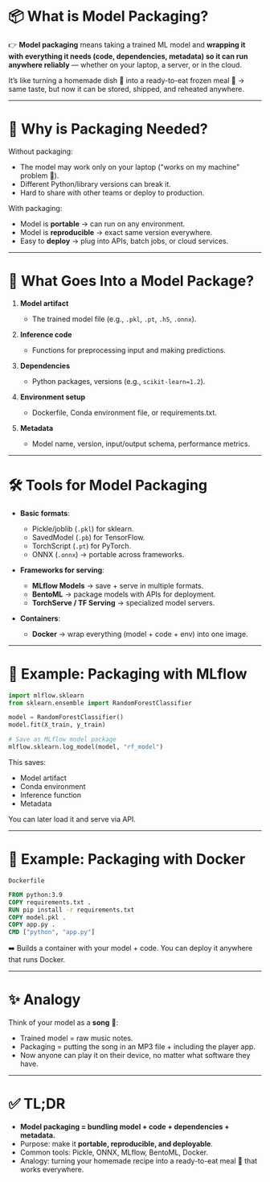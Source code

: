 # 📦 What is Model Packaging?

👉 **Model packaging** means taking a trained ML model and **wrapping it with everything it needs (code, dependencies, metadata) so it can run anywhere reliably** — whether on your laptop, a server, or in the cloud.

It’s like turning a homemade dish 🍲 into a ready-to-eat frozen meal 🍱 → same taste, but now it can be stored, shipped, and reheated anywhere.

---

# 🔑 Why is Packaging Needed?

Without packaging:

* The model may work only on your laptop ("works on my machine" problem 🐛).
* Different Python/library versions can break it.
* Hard to share with other teams or deploy to production.

With packaging:

* Model is **portable** → can run on any environment.
* Model is **reproducible** → exact same version everywhere.
* Easy to **deploy** → plug into APIs, batch jobs, or cloud services.

---

# 🧩 What Goes Into a Model Package?

1. **Model artifact**

   * The trained model file (e.g., `.pkl`, `.pt`, `.h5`, `.onnx`).

2. **Inference code**

   * Functions for preprocessing input and making predictions.

3. **Dependencies**

   * Python packages, versions (e.g., `scikit-learn=1.2`).

4. **Environment setup**

   * Dockerfile, Conda environment file, or requirements.txt.

5. **Metadata**

   * Model name, version, input/output schema, performance metrics.

---

# 🛠️ Tools for Model Packaging

* **Basic formats**:

  * Pickle/joblib (`.pkl`) for sklearn.
  * SavedModel (`.pb`) for TensorFlow.
  * TorchScript (`.pt`) for PyTorch.
  * ONNX (`.onnx`) → portable across frameworks.

* **Frameworks for serving**:

  * **MLflow Models** → save + serve in multiple formats.
  * **BentoML** → package models with APIs for deployment.
  * **TorchServe / TF Serving** → specialized model servers.

* **Containers**:

  * **Docker** → wrap everything (model + code + env) into one image.

---

# 👀 Example: Packaging with MLflow

```python
import mlflow.sklearn
from sklearn.ensemble import RandomForestClassifier

model = RandomForestClassifier()
model.fit(X_train, y_train)

# Save as MLflow model package
mlflow.sklearn.log_model(model, "rf_model")
```

This saves:

* Model artifact
* Conda environment
* Inference function
* Metadata

You can later load it and serve via API.

---

# 👀 Example: Packaging with Docker

`Dockerfile`

```dockerfile
FROM python:3.9
COPY requirements.txt .
RUN pip install -r requirements.txt
COPY model.pkl .
COPY app.py .
CMD ["python", "app.py"]
```

➡️ Builds a container with your model + code. You can deploy it anywhere that runs Docker.

---

# ✨ Analogy

Think of your model as a **song** 🎵:

* Trained model = raw music notes.
* Packaging = putting the song in an MP3 file + including the player app.
* Now anyone can play it on their device, no matter what software they have.

---

# ✅ TL;DR

* **Model packaging = bundling model + code + dependencies + metadata.**
* Purpose: make it **portable, reproducible, and deployable**.
* Common tools: Pickle, ONNX, MLflow, BentoML, Docker.
* Analogy: turning your homemade recipe into a ready-to-eat meal 🍱 that works everywhere.
